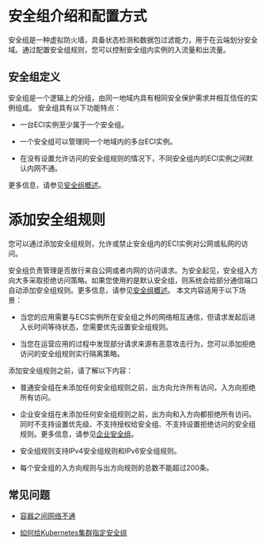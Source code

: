 安全组介绍和配置方式 
===============================



安全组是一种虚拟防火墙，具备状态检测和数据包过滤能力，用于在云端划分安全域。通过配置安全组规则，您可以控制安全组内实例的入流量和出流量。

安全组定义 
--------------------------

安全组是一个逻辑上的分组，由同一地域内具有相同安全保护需求并相互信任的实例组成。
安全组具有以下功能特点：

* 一台ECI实例至少属于一个安全组。

  

* 一个安全组可以管理同一个地域内的多台ECI实例。

  

* 在没有设置允许访问的安全组规则的情况下，不同安全组内的ECI实例之间默认内网不通。

  



更多信息，请参见[安全组概述](/intl.zh-CN/安全/安全组/安全组概述.md)。

**添加安全组规则** 
=============================

您可以通过添加安全组规则，允许或禁止安全组内的ECI实例对公网或私网的访问。

安全组负责管理是否放行来自公网或者内网的访问请求。为安全起见，安全组入方向大多采取拒绝访问策略。如果您使用的是默认安全组，则系统会给部分通信端口自动添加安全组规则。更多信息，请参见[安全组概述](/intl.zh-CN/安全/安全组/安全组概述.md)。
本文内容适用于以下场景：

* 当您的应用需要与ECS实例所在安全组之外的网络相互通信，但请求发起后进入长时间等待状态，您需要优先设置安全组规则。

  

* 当您在运营应用的过程中发现部分请求来源有恶意攻击行为，您可以添加拒绝访问的安全组规则实行隔离策略。

  



添加安全组规则之前，请了解以下内容：

* 普通安全组在未添加任何安全组规则之前，出方向允许所有访问，入方向拒绝所有访问。

  

* 企业安全组在未添加任何安全组规则之前，出方向和入方向都拒绝所有访问。同时不支持设置优先级、不支持授权给安全组、不支持设置拒绝访问的安全组规则。更多信息，请参见[企业安全组](/intl.zh-CN/安全/安全组/企业安全组.md)。

  

* 安全组规则支持IPv4安全组规则和IPv6安全组规则。

  

* 每个安全组的入方向规则与出方向规则的总数不能超过200条。

  




常见问题 
-------------------------

* [容器之间网络不通](/intl.zh-CN/Kubernetes集群用户指南/安全/安全组常见问题.md)

  

* [如何给Kubernetes集群指定安全组](/intl.zh-CN/Kubernetes集群用户指南/安全/安全组常见问题.md)

  










